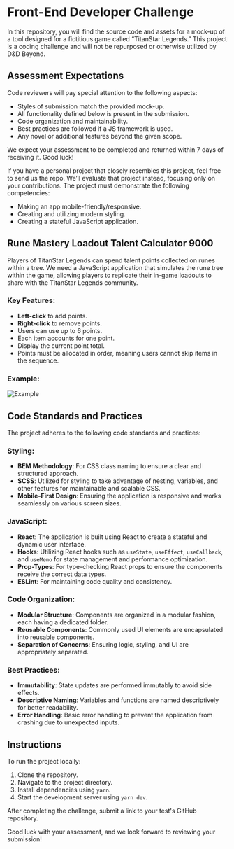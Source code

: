 # Front-End Developer Challenge

In this repository, you will find the source code and assets for a mock-up of a tool designed for a fictitious game called “TitanStar Legends.” This project is a coding challenge and will not be repurposed or otherwise utilized by D&D Beyond.

## Assessment Expectations

Code reviewers will pay special attention to the following aspects:

- Styles of submission match the provided mock-up.
- All functionality defined below is present in the submission.
- Code organization and maintainability.
- Best practices are followed if a JS framework is used.
- Any novel or additional features beyond the given scope.

We expect your assessment to be completed and returned within 7 days of receiving it. Good luck!

If you have a personal project that closely resembles this project, feel free to send us the repo. We’ll evaluate that project instead, focusing only on your contributions. The project must demonstrate the following competencies:

- Making an app mobile-friendly/responsive.
- Creating and utilizing modern styling.
- Creating a stateful JavaScript application.

## Rune Mastery Loadout Talent Calculator 9000

Players of TitanStar Legends can spend talent points collected on runes within a tree. We need a JavaScript application that simulates the rune tree within the game, allowing players to replicate their in-game loadouts to share with the TitanStar Legends community.

### Key Features:

- **Left-click** to add points.
- **Right-click** to remove points.
- Users can use up to 6 points.
- Each item accounts for one point.
- Display the current point total.
- Points must be allocated in order, meaning users cannot skip items in the sequence.

### Example:

![Example](assets/example.png)

## Code Standards and Practices

The project adheres to the following code standards and practices:

### Styling:

- **BEM Methodology**: For CSS class naming to ensure a clear and structured approach.
- **SCSS**: Utilized for styling to take advantage of nesting, variables, and other features for maintainable and scalable CSS.
- **Mobile-First Design**: Ensuring the application is responsive and works seamlessly on various screen sizes.

### JavaScript:

- **React**: The application is built using React to create a stateful and dynamic user interface.
- **Hooks**: Utilizing React hooks such as `useState`, `useEffect`, `useCallback`, and `useMemo` for state management and performance optimization.
- **Prop-Types**: For type-checking React props to ensure the components receive the correct data types.
- **ESLint**: For maintaining code quality and consistency.

### Code Organization:

- **Modular Structure**: Components are organized in a modular fashion, each having a dedicated folder.
- **Reusable Components**: Commonly used UI elements are encapsulated into reusable components.
- **Separation of Concerns**: Ensuring logic, styling, and UI are appropriately separated.

### Best Practices:

- **Immutability**: State updates are performed immutably to avoid side effects.
- **Descriptive Naming**: Variables and functions are named descriptively for better readability.
- **Error Handling**: Basic error handling to prevent the application from crashing due to unexpected inputs.

## Instructions

To run the project locally:

1. Clone the repository.
2. Navigate to the project directory.
3. Install dependencies using `yarn`.
4. Start the development server using `yarn dev`.

After completing the challenge, submit a link to your test's GitHub repository.

Good luck with your assessment, and we look forward to reviewing your submission!
